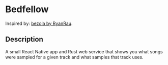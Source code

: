 # Bedfellow

Inspired by: [bezola by RyanRau](https://github.com/RyanRau/bezola).

## Description

A small React Native app and Rust web service that shows you what songs were sampled for a given track and what samples that track uses.
